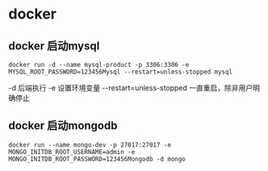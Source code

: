 # docker

## docker 启动mysql

```shell
docker run -d --name mysql-product -p 3306:3306 -e MYSQL_ROOT_PASSWORD=123456Mysql --restart=unless-stopped mysql
```

-d 后端执行
-e 设置环境变量
--restart=unless-stopped 一直重启，除非用户明确停止

## docker 启动mongodb

```shell
docker run --name mongo-dev -p 27017:27017 -e MONGO_INITDB_ROOT_USERNAME=admin -e MONGO_INITDB_ROOT_PASSWORD=123456Mongodb -d mongo
```
